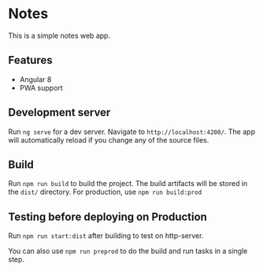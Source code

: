 # Notes

This is a simple notes web app.

## Features
- Angular 8
- PWA support

## Development server

Run `ng serve` for a dev server. Navigate to `http://localhost:4200/`. The app will automatically reload if you change any of the source files.

## Build

Run `npm run build` to build the project. The build artifacts will be stored in the `dist/` directory. 
For production, use `npm run build:prod`

## Testing before deploying on Production
Run `npm run start:dist` after building to test on http-server.

You can also use `npm run preprod` to do the build and run tasks in a single step.
